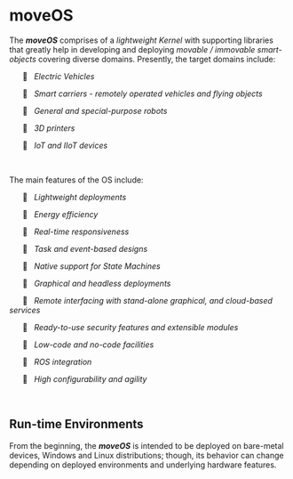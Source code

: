 # moveOS

The ***moveOS*** comprises of a *lightweight Kernel* with supporting libraries that greatly help in developing and deploying *movable / immovable smart-objects* covering diverse domains. Presently, the target domains include:

&nbsp;&nbsp;&nbsp;&nbsp;&nbsp;&nbsp;:saxophone:&nbsp;&nbsp; *Electric Vehicles*

&nbsp;&nbsp;&nbsp;&nbsp;&nbsp;&nbsp;:saxophone:&nbsp;&nbsp; *Smart carriers - remotely operated vehicles and flying objects*

&nbsp;&nbsp;&nbsp;&nbsp;&nbsp;&nbsp;:saxophone:&nbsp;&nbsp; *General and special-purpose robots*

&nbsp;&nbsp;&nbsp;&nbsp;&nbsp;&nbsp;:saxophone:&nbsp;&nbsp; *3D printers*

&nbsp;&nbsp;&nbsp;&nbsp;&nbsp;&nbsp;:saxophone:&nbsp;&nbsp; *IoT and IIoT devices*


&nbsp;

The main features of the OS include:

&nbsp;&nbsp;&nbsp;&nbsp;&nbsp;&nbsp;:saxophone:&nbsp;&nbsp; *Lightweight deployments*
  
&nbsp;&nbsp;&nbsp;&nbsp;&nbsp;&nbsp;:saxophone:&nbsp;&nbsp; *Energy efficiency*
  
&nbsp;&nbsp;&nbsp;&nbsp;&nbsp;&nbsp;:saxophone:&nbsp;&nbsp; *Real-time responsiveness*
  
&nbsp;&nbsp;&nbsp;&nbsp;&nbsp;&nbsp;:saxophone:&nbsp;&nbsp; *Task and event-based designs*
  
&nbsp;&nbsp;&nbsp;&nbsp;&nbsp;&nbsp;:saxophone:&nbsp;&nbsp; *Native support for State Machines*
  
&nbsp;&nbsp;&nbsp;&nbsp;&nbsp;&nbsp;:saxophone:&nbsp;&nbsp; *Graphical and headless deployments*
  
&nbsp;&nbsp;&nbsp;&nbsp;&nbsp;&nbsp;:saxophone:&nbsp;&nbsp; *Remote interfacing with stand-alone graphical, and cloud-based services*
  
&nbsp;&nbsp;&nbsp;&nbsp;&nbsp;&nbsp;:saxophone:&nbsp;&nbsp; *Ready-to-use security features and extensible modules*
  
&nbsp;&nbsp;&nbsp;&nbsp;&nbsp;&nbsp;:saxophone:&nbsp;&nbsp; *Low-code and no-code facilities*
  
&nbsp;&nbsp;&nbsp;&nbsp;&nbsp;&nbsp;:saxophone:&nbsp;&nbsp; *ROS integration*
  
&nbsp;&nbsp;&nbsp;&nbsp;&nbsp;&nbsp;:saxophone:&nbsp;&nbsp; *High configurability and agility*



&nbsp;

## Run-time Environments

From the beginning, the ***moveOS*** is intended to be deployed on bare-metal devices, Windows and Linux distributions; though, its behavior can change depending on deployed environments and underlying hardware features.


